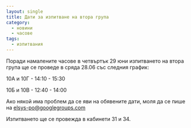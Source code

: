 ```yaml
---
layout: single
title: Дати за изпитване на втора група
category:
  - новини
  - часове
tags:
  - изпитвания
---
```


Поради намалените часове в четвъртък 29 юни изпитването на втора група ще се проведе в сряда 28.06 със следния график:

10А и 10Г - 14:10 - 15:30

10Б и 10В - 12:40 - 14:00

Ако някой има проблем да се яви на обявените дати, моля да се пише на elsys-po@googlegroups.com

Изпитването ще се провежда в кабинети 31 и 34.
